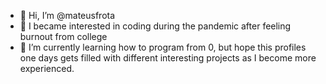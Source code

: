 - 👋 Hi, I’m @mateusfrota
- 👀 I became interested in coding during the pandemic after feeling burnout from college
- 🌱 I’m currently learning how to program from 0, but hope this profiles one days gets filled with different interesting projects as I become more experienced.

<!---
mateusfrota/mateusfrota is a ✨ special ✨ repository because its `README.md` (this file) appears on your GitHub profile.
You can click the Preview link to take a look at your changes.
--->

